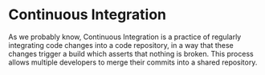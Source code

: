 # Continuous Integration

As we probably know, Continuous Integration is a practice of regularly integrating code changes into a code repository, in a way that these changes trigger a build which asserts that nothing is broken.
This process allows multiple developers to merge their commits into a shared repository.

